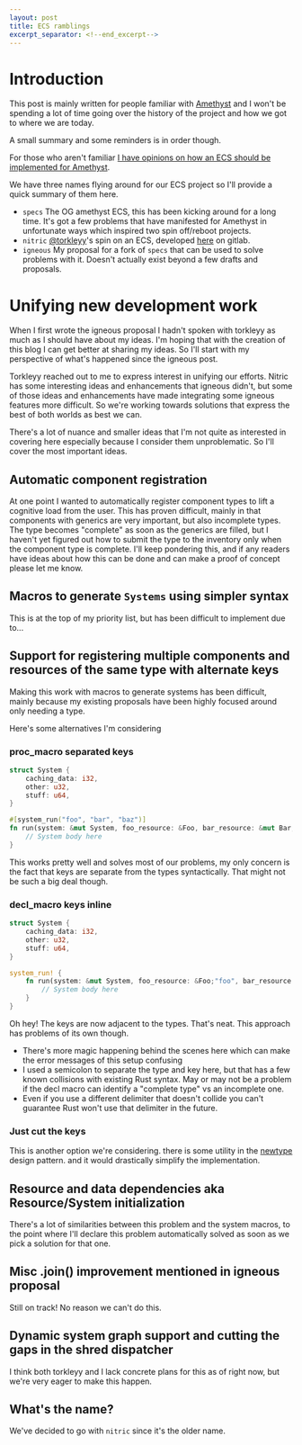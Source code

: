 ```yaml
---
layout: post
title: ECS ramblings
excerpt_separator: <!--end_excerpt-->
---
```


# Introduction

This post is mainly written for people familiar with [Amethyst](https://github.com/amethyst/amethyst) and I won't be spending a lot of time
going over the history of the project and how we got to where we are today.

A small summary and some reminders is in order though.

For those who aren't familiar
[I have opinions on how an ECS should be implemented for Amethyst](https://community.amethyst-engine.org/t/igneous-a-path-to-a-usable-engine/422/).

We have three names flying around for our ECS project so I'll provide a quick summary of them here.

- `specs` The OG amethyst ECS, this has been kicking around for a long time. It's got a few problems
that have manifested for Amethyst in unfortunate ways which inspired two spin off/reboot projects.
- `nitric` [@torkleyy]'s spin on an ECS, developed [here](https://gitlab.com/nitric/nitric) on gitlab.
- `igneous` My proposal for a fork of `specs` that can be used to solve problems with it. Doesn't actually exist beyond a few drafts and proposals.

[@torkleyy]: https://github.com/torkleyy

<!--end_excerpt-->

# Unifying new development work

When I first wrote the igneous proposal I hadn't spoken with torkleyy as much as I should have about my ideas. I'm hoping that with the
creation of this blog I can get better at sharing my ideas. So I'll start with my perspective of what's happened since the igneous post.

Torkleyy reached out to me to express interest in unifying our efforts. Nitric has some interesting ideas and enhancements that igneous
didn't, but some of those ideas and enhancements have made integrating some igneous features more difficult. So we're working towards
solutions that express the best of both worlds as best we can.

There's a lot of nuance and smaller ideas that I'm not quite as interested in covering here especially because I consider them unproblematic.
So I'll cover the most important ideas.

## Automatic component registration

At one point I wanted to automatically register component types to lift a cognitive load from the user. This has proven difficult, mainly
in that components with generics are very important, but also incomplete types. The type becomes "complete" as soon as the
generics are filled, but I haven't yet figured out how to submit the type to the inventory only when the component type is complete.
I'll keep pondering this, and if any readers have ideas about how this can be done and can make a proof of concept please let me know.

## Macros to generate `Systems` using simpler syntax

This is at the top of my priority list, but has been difficult to implement due to...

## Support for registering multiple components and resources of the same type with alternate keys

Making this work with macros to generate systems has been difficult, mainly because my existing proposals have been highly
focused around only needing a type.

Here's some alternatives I'm considering

### proc_macro separated keys

```rust
struct System {
    caching_data: i32,
    other: u32,
    stuff: u64,
}

#[system_run("foo", "bar", "baz")]
fn run(system: &mut System, foo_resource: &Foo, bar_resource: &mut Bar, baz_resource: &Baz) {
    // System body here
}
```

This works pretty well and solves most of our problems, my only concern is the fact that keys are separate from the types syntactically.
That might not be such a big deal though.


### decl_macro keys inline

```rust
struct System {
    caching_data: i32,
    other: u32,
    stuff: u64,
}

system_run! {
    fn run(system: &mut System, foo_resource: &Foo;"foo", bar_resource: &mut Bar;"bar", baz_resource: &Baz;"baz") {
        // System body here
    }
}
```

Oh hey! The keys are now adjacent to the types. That's neat. This approach has problems of its own though.

- There's more magic happening behind the scenes here which can make the error messages of this setup confusing
- I used a semicolon to separate the type and key here, but that has a few known collisions with existing Rust syntax. May or may not be a problem if the decl macro can identify a "complete type" vs an incomplete one.
- Even if you use a different delimiter that doesn't collide you can't guarantee Rust won't use that delimiter in the future.

### Just cut the keys

This is another option we're considering. there is some utility in the [newtype](https://github.com/rust-unofficial/patterns/blob/master/patterns/newtype.md)
design pattern. and it would drastically simplify the implementation.

## Resource and data dependencies aka Resource/System initialization

There's a lot of similarities between this problem and the system macros, to the point where I'll declare this problem automatically
solved as soon as we pick a solution for that one.

## Misc .join() improvement mentioned in igneous proposal

Still on track! No reason we can't do this.

## Dynamic system graph support and cutting the gaps in the shred dispatcher

I think both torkleyy and I lack concrete plans for this as of right now, but we're very eager to make this happen.

## What's the name?

We've decided to go with `nitric` since it's the older name.
